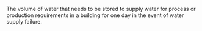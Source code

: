 ﻿The volume of water that needs to be stored to supply water for process or production requirements in a building for one day in the event of water supply failure.